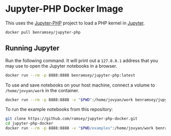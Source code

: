 # Jupyter-PHP Docker Image

This uses the [Jupyter-PHP](https://github.com/Litipk/Jupyter-PHP)
project to load a PHP kernel in [Jupyter](http://jupyter.org/).

```bash
docker pull benramsey/jupyter-php
```

## Running Jupyter

Run the following command. It will print out a `127.0.0.1` address that
you may use to open the Jupyter notebooks in a browser.

```bash
docker run --rm -p 8888:8888 benramsey/jupyter-php:latest
```

To use and save notebooks on your host machine, connect a volume to
`/home/jovyan/work` in the container.

```bash
docker run --rm -p 8888:8888 -v "$PWD":/home/jovyan/work benramsey/jupyter-php:latest
```

To run the example notebooks from this repository:

```bash
git clone https://github.com/ramsey/jupyter-php-docker.git
cd jupyter-php-docker
docker run --rm -p 8888:8888 -v "$PWD/examples":/home/jovyan/work benramsey/jupyter-php:latest
```
